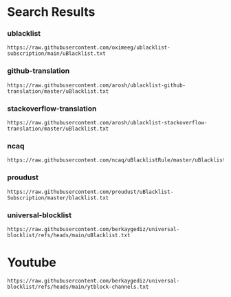
# Search Results

### ublacklist
```
https://raw.githubusercontent.com/oximeeg/ublacklist-subscription/main/uBlacklist.txt
```

### github-translation
```
https://raw.githubusercontent.com/arosh/ublacklist-github-translation/master/uBlacklist.txt
```

### stackoverflow-translation
```
https://raw.githubusercontent.com/arosh/ublacklist-stackoverflow-translation/master/uBlacklist.txt
```

### ncaq
```
https://raw.githubusercontent.com/ncaq/uBlacklistRule/master/uBlacklist.txt
```


### proudust
```
https://raw.githubusercontent.com/proudust/uBlacklist-Subscription/master/blacklist.txt
```

### universal-blocklist
```
https://raw.githubusercontent.com/berkaygediz/universal-blocklist/refs/heads/main/uBlacklist.txt
```

# Youtube
```
https://raw.githubusercontent.com/berkaygediz/universal-blocklist/refs/heads/main/ytblock-channels.txt
```